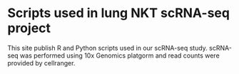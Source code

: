 # Scripts used in lung NKT scRNA-seq project
This site publish R and Python scripts used in our scRNA-seq study.
scRNA-seq was performed using 10x Genomics platgorm and read counts were provided by cellranger.

